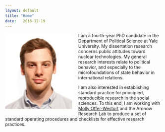 ```yaml
---
layout: default
title: "Home"
date:   2016-12-19
---
```


<img style="float: left; height: 245px; margin: 0 20px 10px 0" src="/assets/baron_photo.jpg" alt="pic" />

I am a fourth-year PhD candidate in the Department of Political Science at Yale University. My dissertation research concerns public attitudes toward nuclear technologies. My general research interests relate to political behavior, and especially to the microfoundations of state behavior in international relations.

I am also interested in establishing standard practice for principled, reproducible research in the social sciences. To this end, I am working with [Molly Offer-Westort](https://mollyow.github.io) and the Aronow Research Lab to produce a set of standard operating procedures and checklists for effective research practices.
